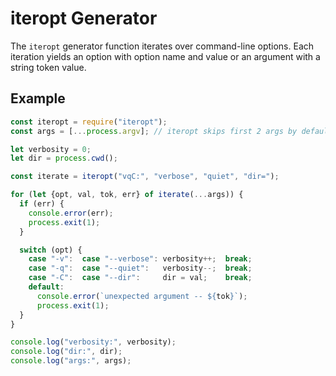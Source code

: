 iteropt Generator
=================
The `iteropt` generator function iterates over command-line options.  Each
iteration yields an option with option name and value or an argument with a
string token value.

Example
-------

```js
const iteropt = require("iteropt");
const args = [...process.argv]; // iteropt skips first 2 args by default

let verbosity = 0;
let dir = process.cwd();

const iterate = iteropt("vqC:", "verbose", "quiet", "dir=");

for (let {opt, val, tok, err} of iterate(...args)) {
  if (err) {
    console.error(err);
    process.exit(1);
  }

  switch (opt) {
    case "-v":  case "--verbose": verbosity++;  break;
    case "-q":  case "--quiet":   verbosity--;  break;
    case "-C":  case "--dir":     dir = val;    break;
    default:
      console.error(`unexpected argument -- ${tok}`);
      process.exit(1);
  }
}

console.log("verbosity:", verbosity);
console.log("dir:", dir);
console.log("args:", args);
```
